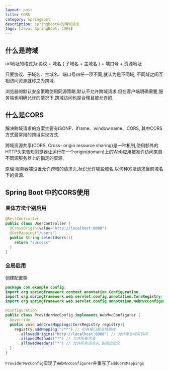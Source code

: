 ```yaml
---
layout: post
title: CORS
category: SpringBoot
description: springboot中的跨域请求
tags: [Java, SpringBoot, CORS]
---
```


## 什么是跨域

url地址的格式为:协议 + 域名 ( 子域名 + 主域名 ) + 端口号 + 资源地址

只要协议、子域名、主域名、端口号四任一项不同,就认为是不同域, 不同域之间互相访问资源就称之为跨域.

浏览器的默认安全策略使用同源策略,默认不允许跨域请求.但在客户端明确需要,服务端也明确允许的情况下,跨域访问也是合理且被允许的.

## 什么是CORS

解决跨域请求的方案主要有ISONP、iframe、window.name、CORS, 其中CORS方式最常用的跨域实现方式.

跨域资源共享(CORS, Cross- origin resource sharing)是一种机制,使用额外的HTTP头来告知浏览器让运行在一个origin(domain)上的Web应用被准许访问来自不同源服务器上的指定的资源.

原理:服务器端设置允许跨域的请求头,标识允许哪些域名,以何种方法请求当前域名下的资源.

## Spring Boot 中的CORS使用

### 具体方法个别启用

```java
@RestController
public class UserController {
  @CrossOrigin(value="http://localhost:8080")
  @GetMapping("/users")
  public String selectUsers(){
    return "success"
  }
}
```

### 全局启用

创建配置类:

```java
package com.example.config;
import org.springframework.context.annotation.Configuration;
import org.springframework.web.servlet.config.annotation.CorsRegistry;
import org.springframework.web.servlet.config.annotation.WebMvcConfigurer;

@Configuration
public class ProviderMvcConfig implements WebMvcConfigurer {
  @override
  public void addCrosMappings(CorsRegistry registry){
    registry.addMapping("/**") // 所有接口都支持跨域
      .allowedOrigins("http://localhost:8088") // 允许哪些域可访问
      .allowedMethods("*") // 允许所有方法
      .allowedHeaders("*") // 允许所有请求头,包括自定义
  }
}
```

```ProviderMvcConfig```实现了```WebMvcConfigurer```并重写了```addCorsMappings```
